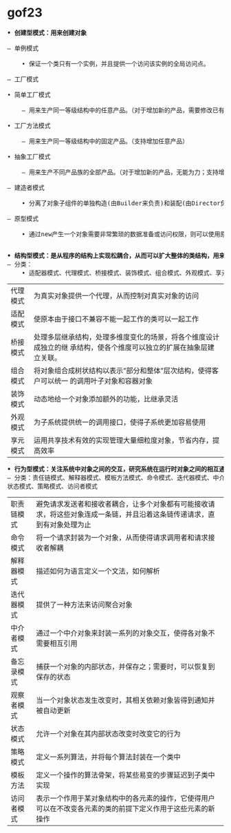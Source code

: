 # gof23
<pre>
<b>• 创建型模式：用来创建对象</b><br/>
– 单例模式<br/>
    • 保证一个类只有一个实例，并且提供一个访问该实例的全局访问点。<br/>
– 工厂模式<br/>
• 简单工厂模式<br/>
    – 用来生产同一等级结构中的任意产品。（对于增加新的产品，需要修改已有代码）<br/>
• 工厂方法模式<br/>
    – 用来生产同一等级结构中的固定产品。（支持增加任意产品）<br/>
• 抽象工厂模式<br/>
    – 用来生产不同产品族的全部产品。（对于增加新的产品，无能为力；支持增加产品族）<br/>
– 建造者模式<br/>
    • 分离了对象子组件的单独构造(由Builder来负责)和装配(由Director负责)。 从而可以构造出复杂的对象。<br/>
– 原型模式<br/>
    • 通过new产生一个对象需要非常繁琐的数据准备或访问权限，则可以使用原型模式<br/>
</pre>


<pre>
<b>• 结构型模式：是从程序的结构上实现松耦合，从而可以扩大整体的类结构，用来解决更大的问题。</b>
– 分类：
    • 适配器模式、代理模式、桥接模式、装饰模式、组合模式、外观模式、享元模式
</pre>
<table>
    <tr>
        <td>代理模式</td>
        <td>为真实对象提供一个代理，从而控制对真实对象的访问</td>
    </tr>
    <tr>
        <td>适配模式</td>
        <td>使原本由于接口不兼容不能一起工作的类可以一起工作</td>
    </tr>
    <tr>
        <td>桥接模式</td>
        <td>处理多层继承结构，处理多维度变化的场景，将各个维度设计成独立的继
承结构，使各个维度可以独立的扩展在抽象层建立关联。</td>
    </tr>
    <tr>
        <td>组合模式</td>
        <td>将对象组合成树状结构以表示”部分和整体”层次结构，使得客户可以统一
的调用叶子对象和容器对象</td>
    </tr>
    <tr>
        <td>装饰模式</td>
        <td>动态地给一个对象添加额外的功能，比继承灵活</td>
    </tr>
    <tr>
        <td>外观模式</td>
        <td>为子系统提供统一的调用接口，使得子系统更加容易使用</td>
    </tr>
    <tr>
        <td>享元模式</td>
        <td>运用共享技术有效的实现管理大量细粒度对象，节省内存，提高效率</td>
    </tr>
</table>

<pre>
<b>• 行为型模式：关注系统中对象之间的交互，研究系统在运行时对象之间的相互通信和协作，进一步明确对象职责。</b>
– 分类：责任链模式、解释器模式、模板方法模式、命令模式、迭代器模式、中介者模式、备忘录模式、观察者模式、
状态模式、策略模式、访问者模式
</pre>
<table>
    <tr>
        <td>职责链模式</td>
        <td>避免请求发送者和接收者耦合，让多个对象都有可能接收请求，将这些对象连成一条链，并且沿着这条链传递请求，直到有对象处理为止</td>
    </tr>
    <tr>
        <td>命令模式</td>
        <td>将一个请求封装为一个对象，从而使得请求调用者和请求接收者解耦</td>
    </tr>
    <tr>
        <td>解释器模式</td>
        <td>描述如何为语言定义一个文法，如何解析</td>
    </tr>
    <tr>
        <td>迭代器模式</td>
        <td>提供了一种方法来访问聚合对象</td>
    </tr>
    <tr>
        <td>中介者模式</td>
        <td>通过一个中介对象来封装一系列的对象交互，使得各对象不需要相互引用</td>
    </tr>
    <tr>
        <td>备忘录模式</td>
        <td>捕获一个对象的内部状态，并保存之；需要时，可以恢复到保存的状态</td>
    </tr>
    <tr>
        <td>观察者模式</td>
        <td>当一个对象状态发生改变时，其相关依赖对象皆得到通知并被自动更新</td>
    </tr>
    <tr>
        <td>状态模式</td>
        <td>允许一个对象在其内部状态改变时改变它的行为</td>
    </tr>
    <tr>
        <td>策略模式</td>
        <td>定义一系列算法，并将每个算法封装在一个类中</td>
    </tr>
    <tr>
        <td>模板方法</td>
        <td>定义一个操作的算法骨架，将某些易变的步骤延迟到子类中实现</td>
    </tr>
    <tr>
        <td>访问者模式</td>
        <td>表示一个作用于某对象结构中的各元素的操作，它使得用户可以在不改变各元素的类的前提下定义作用于这些元素的新操作</td>
    </tr>
</table>
</pre>
